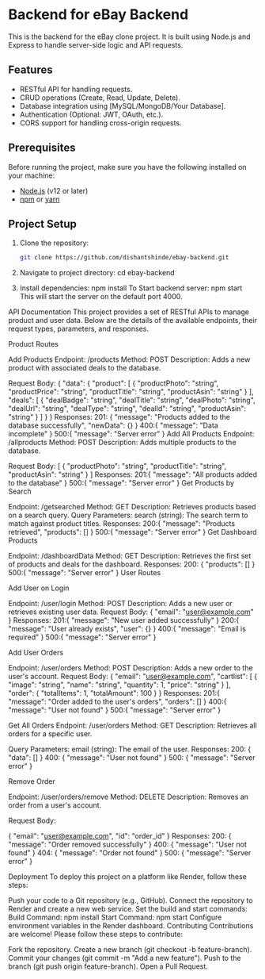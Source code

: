# Backend for eBay Backend

This is the backend for the eBay clone project. It is built using Node.js and Express to handle server-side logic and API requests.

## Features

- RESTful API for handling requests.
- CRUD operations (Create, Read, Update, Delete).
- Database integration using [MySQL/MongoDB/Your Database].
- Authentication (Optional: JWT, OAuth, etc.).
- CORS support for handling cross-origin requests.

## Prerequisites

Before running the project, make sure you have the following installed on your machine:

- [Node.js](https://nodejs.org/en/) (v12 or later)
- [npm](https://www.npmjs.com/) or [yarn](https://yarnpkg.com/)

## Project Setup

1. Clone the repository:

   ```bash
   git clone https://github.com/dishantshinde/ebay-backend.git
   ```

2. Navigate to project directory:
   cd ebay-backend
3. Install dependencies:
   npm install
   To Start backend server:
   npm start
   This will start the server on the default port 4000.

API Documentation
This project provides a set of RESTful APIs to manage product and user data. Below are the details of the available endpoints, their request types, parameters, and responses.

Product Routes

Add Products
Endpoint: /products
Method: POST
Description: Adds a new product with associated deals to the database.

Request Body:
{
"data": {
"product": [
{
"productPhoto": "string",
"productPrice": "string",
"productTitle": "string",
"productAsin": "string"
}
],
"deals": [
{
"dealBadge": "string",
"dealTitle": "string",
"dealPhoto": "string",
"dealUrl": "string",
"dealType": "string",
"dealId": "string",
"productAsin": "string"
}
]
}
}
Responses:
201: {
"message": "Products added to the database successfully",
"newData": {}
}
400:{ "message": "Data incomplete" }
500:{ "message": "Server error" }
Add All Products
Endpoint: /allproducts
Method: POST
Description: Adds multiple products to the database.

Request Body:
[
{
"productPhoto": "string",
"productTitle": "string",
"productAsin": "string"
}
]
Responses:
201:{ "message": "All products added to the database" }
500:{ "message": "Server error" }
Get Products by Search

Endpoint: /getsearched
Method: GET
Description: Retrieves products based on a search query.
Query Parameters:
search (string): The search term to match against product titles.
Responses:
200:{
"message": "Products retrieved",
"products": []
}
500:{ "message": "Server error" }
Get Dashboard Products

Endpoint: /dashboardData
Method: GET
Description: Retrieves the first set of products and deals for the dashboard.
Responses:
200:
{ "products": [] }
500:{ "message": "Server error" }
User Routes

Add User on Login

Endpoint: /user/login
Method: POST
Description: Adds a new user or retrieves existing user data.
Request Body:
{
"email": "user@example.com"
}
Responses:
201:{ "message": "New user added successfully" }
200:{ "message": "User already exists", "user": {} }
400:{ "message": "Email is required" }
500:{ "message": "Server error" }

Add User Orders

Endpoint: /user/orders
Method: POST
Description: Adds a new order to the user's account.
Request Body:
{
"email": "user@example.com",
"cartlist": [
{
"image": "string",
"name": "string",
"quantity": 1,
"price": "string"
}
],
"order": {
"totalItems": 1,
"totalAmount": 100
}
}
Responses:
201:{
"message": "Order added to the user's orders",
"orders": []
}
400:{ "message": "User not found" }
500:{ "message": "Server error" }

Get All Orders
Endpoint: /user/orders
Method: GET
Description: Retrieves all orders for a specific user.

Query Parameters:
email (string): The email of the user.
Responses:
200: { "data": [] }
400: { "message": "User not found" }
500: { "message": "Server error" }

Remove Order

Endpoint: /user/orders/remove
Method: DELETE
Description: Removes an order from a user's account.

Request Body:

{
"email": "user@example.com",
"id": "order_id"
}
Responses:
200:
{ "message": "Order removed successfully" }
400:
{ "message": "User not found" }
404:
{ "message": "Order not found" }
500:
{ "message": "Server error" }

Deployment
To deploy this project on a platform like Render, follow these steps:

Push your code to a Git repository (e.g., GitHub).
Connect the repository to Render and create a new web service.
Set the build and start commands:
Build Command: npm install
Start Command: npm start
Configure environment variables in the Render dashboard.
Contributing
Contributions are welcome! Please follow these steps to contribute:

Fork the repository.
Create a new branch (git checkout -b feature-branch).
Commit your changes (git commit -m "Add a new feature").
Push to the branch (git push origin feature-branch).
Open a Pull Request.
